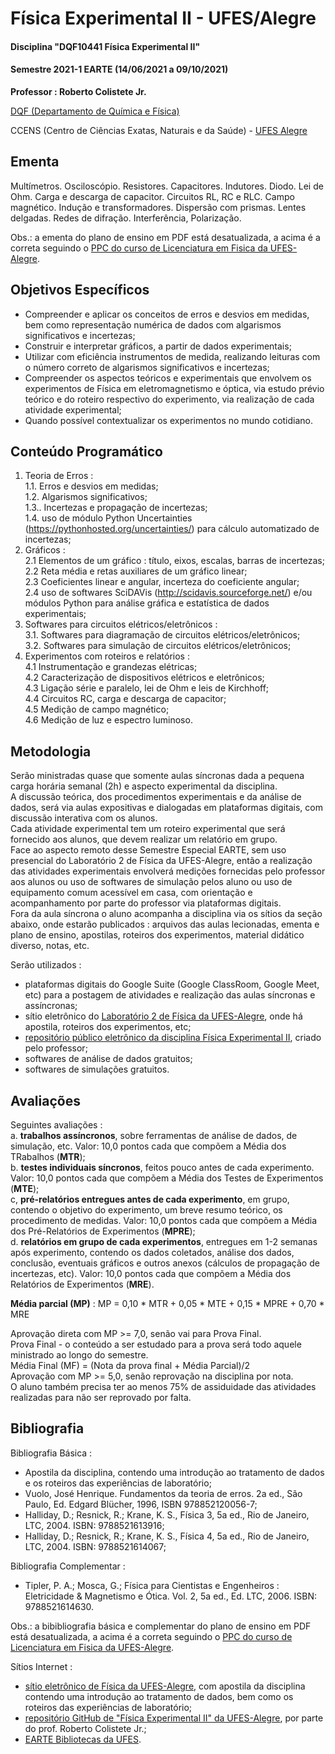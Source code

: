 # Física Experimental II - UFES/Alegre

#### Disciplina "DQF10441 Física Experimental II"

#### Semestre 2021-1 EARTE (14/06/2021 a 09/10/2021)

**Professor : Roberto Colistete Jr.**

[DQF (Departamento de Química e Física)](http://alegre.ufes.br/ccens/departamento-de-quimica-e-fisica)

CCENS (Centro de Ciências Exatas, Naturais e da Saúde) - [UFES Alegre](http://alegre.ufes.br/)

## Ementa

Multímetros. Osciloscópio. Resistores. Capacitores. Indutores. Diodo. Lei de Ohm. Carga e descarga de capacitor. Circuitos RL, RC e RLC. Campo magnético. Indução e transformadores. Dispersão com prismas. Lentes delgadas. Redes de difração. Interferência, Polarização.

Obs.: a ementa do plano de ensino em PDF está desatualizada, a acima é a correta seguindo o [PPC do curso de Licenciatura em Fisica da UFES-Alegre](https://fisica.alegre.ufes.br/curr%C3%ADculo).

## Objetivos Específicos

- Compreender e aplicar os conceitos de erros e desvios em medidas, bem como representação numérica de dados com algarismos significativos e incertezas;
- Construir e interpretar gráficos, a partir de dados experimentais;
- Utilizar com eficiência instrumentos de medida, realizando leituras com o número correto de algarismos significativos e incertezas;
- Compreender os aspectos teóricos e experimentais que envolvem os experimentos de Física em eletromagnetismo e óptica, via estudo prévio teórico e do roteiro respectivo do experimento, via realização de cada atividade experimental;
- Quando possível contextualizar os experimentos no mundo cotidiano.

## Conteúdo Programático

1. Teoria de Erros :  
    1.1. Erros e desvios em medidas;  
    1.2. Algarismos significativos;  
    1.3.. Incertezas e propagação de incertezas;  
    1.4. uso de módulo Python Uncertainties (https://pythonhosted.org/uncertainties/) para cálculo automatizado de incertezas;  
2. Gráficos :  
    2.1 Elementos de um gráfico : título, eixos, escalas, barras de incertezas;  
    2.2 Reta média e retas auxiliares de um gráfico linear;  
    2.3 Coeficientes linear e angular, incerteza do coeficiente angular;  
    2.4 uso de softwares SciDAVis (http://scidavis.sourceforge.net/) e/ou módulos Python para análise gráfica e estatística de dados experimentais;  
3. Softwares para circuitos elétricos/eletrônicos :  
    3.1. Softwares para diagramação de circuitos elétricos/eletrônicos;  
    3.2. Softwares para simulação de circuitos elétricos/eletrônicos;  
4. Experimentos com roteiros e relatórios :  
    4.1 Instrumentação e grandezas elétricas;  
    4.2 Caracterização de dispositivos elétricos e eletrônicos;  
    4.3 Ligação série e paralelo, lei de Ohm e leis de Kirchhoff;  
    4.4 Circuitos RC, carga e descarga de capacitor;  
    4.5 Medição de campo magnético;  
    4.6 Medição de luz e espectro luminoso.  

## Metodologia

Serão ministradas quase que somente aulas síncronas dada a pequena carga horária semanal (2h) e aspecto experimental da disciplina.  
A discussão teórica, dos procedimentos experimentais e da análise de dados, será via aulas expositivas e dialogadas em plataformas digitais, com discussão interativa com os alunos.  
Cada atividade experimental tem um roteiro experimental que será fornecido aos alunos, que devem realizar um relatório em grupo.  
Face ao aspecto remoto desse Semestre Especial EARTE, sem uso presencial do Laboratório 2 de Física da UFES-Alegre, então a realização das atividades experimentais envolverá medições fornecidas pelo professor aos alunos ou uso de softwares de simulação pelos aluno ou uso de equipamento comum acessível em casa, com orientação e acompanhamento por parte do professor via plataformas digitais.  
Fora da aula síncrona o aluno acompanha a disciplina via os sítios da seção abaixo, onde estarão publicados : arquivos das aulas lecionadas, ementa e plano de ensino, apostilas, roteiros dos experimentos, material didático diverso, notas, etc.  

Serão utilizados :  
- plataformas digitais do Google Suite (Google ClassRoom, Google Meet, etc) para a postagem de atividades e realização das aulas síncronas e assíncronas;  
- sítio eletrônico do [Laboratório 2 de Física da UFES-Alegre](https://fisica.alegre.ufes.br/), onde há apostila, roteiros dos experimentos, etc;  
- [repositório público eletrônico da disciplina Física Experimental II](https://github.com/rcolistete/Fisica_Experimental_II_UFES_Alegre), criado pelo professor;  
- softwares de análise de dados gratuitos;  
- softwares de simulações gratuitos.  


## Avaliações

Seguintes avaliações :  
a. **trabalhos assíncronos**, sobre ferramentas de análise de dados, de simulação, etc. Valor: 10,0 pontos cada que compõem a Média dos TRabalhos (**MTR**);  
b. **testes individuais síncronos**, feitos pouco antes de cada experimento. Valor: 10,0 pontos cada que compõem a Média dos Testes de Experimentos (**MTE**);  
c, **pré-relatórios entregues antes de cada experimento**, em grupo, contendo o objetivo do experimento, um breve resumo teórico, os procedimento de medidas. Valor: 10,0 pontos cada que compõem a Média dos Pré-Relatórios de Experimentos (**MPRE**);  
d. **relatórios em grupo de cada experimentos**, entregues em 1-2 semanas após experimento, contendo os dados coletados, análise dos dados, conclusão, eventuais gráficos e outros anexos (cálculos de propagação de incertezas, etc). Valor: 10,0 pontos cada que compõem a Média dos Relatórios de Experimentos (**MRE**).

**Média parcial (MP)** : MP = 0,10 * MTR + 0,05 * MTE + 0,15 * MPRE + 0,70 * MRE

Aprovação direta com MP >= 7,0, senão vai para Prova Final.  
Prova Final - o conteúdo a ser estudado para a prova será todo aquele ministrado ao longo do semestre.  
Média Final (MF) = (Nota da prova final + Média Parcial)/2  
Aprovação com MP >= 5,0, senão reprovação na disciplina por nota.  
O aluno também precisa ter ao menos 75% de assiduidade das atividades realizadas para não ser reprovado por falta.

## Bibliografia

Bibliografia Básica :  
- Apostila da disciplina, contendo uma introdução ao tratamento de dados e os roteiros das experiências de laboratório;  
- Vuolo, José Henrique. Fundamentos da teoria de erros. 2a ed., São Paulo, Ed. Edgard Blücher, 1996, ISBN 978852120056-7;  
- Halliday, D.; Resnick, R.; Krane, K. S., Física 3, 5a ed., Rio de Janeiro, LTC, 2004. ISBN: 9788521613916;  
- Halliday, D.; Resnick, R.; Krane, K. S., Física 4, 5a ed., Rio de Janeiro, LTC, 2004. ISBN: 9788521614067;  

Bibliografia Complementar :  
- Tipler, P. A.; Mosca, G.; Física para Cientistas e Engenheiros : Eletricidade & Magnetismo e Ótica. Vol. 2, 5a ed., Ed. LTC, 2006. ISBN: 9788521614630.

Obs.: a bibibliografia  básica e complementar do plano de ensino em PDF está desatualizada, a acima é a correta seguindo o [PPC do curso de Licenciatura em Fisica da UFES-Alegre](https://fisica.alegre.ufes.br/curr%C3%ADculo).

Sítios Internet :  
- [sítio eletrônico de Física da UFES-Alegre](https://fisica.alegre.ufes.br/apostila-de-introducao-teoria-de-erros), com apostila da disciplina contendo uma introdução ao tratamento de dados, bem como os roteiros das experiências de laboratório;  
- [repositório GitHub de "Física Experimental II" da UFES-Alegre](https://github.com/rcolistete/Fisica_Experimental_II_UFES_Alegre), por parte do prof. Roberto Colistete Jr.;  
- [EARTE Bibliotecas da UFES](https://earte.ufes.br/bibliotecas).
